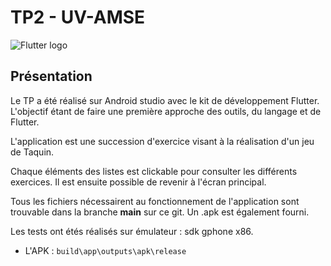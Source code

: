 # TP2 - UV-AMSE

![Flutter logo](https://flutter.dev/images/catalog-widget-placeholder.png)

## Présentation 

Le TP a été réalisé sur Android studio avec le kit de développement Flutter. L'objectif étant de faire une première approche des outils, du langage et de Flutter.

L'application est une succession d'exercice visant à la réalisation d'un jeu de Taquin.

Chaque éléments des listes est clickable pour consulter les différents exercices. Il est ensuite possible de revenir à l'écran principal.

Tous les fichiers nécessairent au fonctionnement de l'application sont trouvable dans la branche **main** sur ce git.
Un .apk est également fourni.

Les tests ont étés réalisés sur émulateur : sdk gphone x86.

* L'APK : `build\app\outputs\apk\release`
